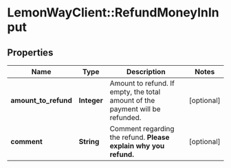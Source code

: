# LemonWayClient::RefundMoneyInInput

## Properties
Name | Type | Description | Notes
------------ | ------------- | ------------- | -------------
**amount_to_refund** | **Integer** | Amount to refund. If empty, the total amount of the payment will be refunded. | [optional] 
**comment** | **String** | Comment regarding the refund.  **Please explain why you refund.** | [optional] 


